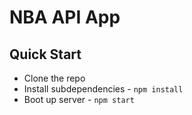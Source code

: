# NBA API App

## Quick Start
* Clone the repo
* Install subdependencies - `npm install`
* Boot up server - `npm start`
